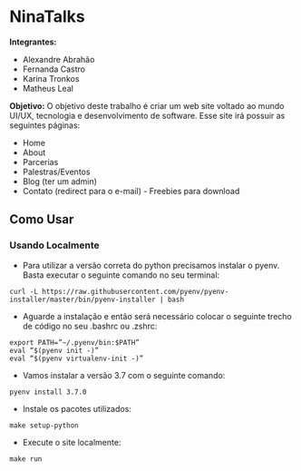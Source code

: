 # NinaTalks

**Integrantes:**
- Alexandre Abrahão
- Fernanda Castro
- Karina Tronkos
- Matheus Leal

**Objetivo:**
O objetivo deste trabalho é criar um web site voltado ao mundo UI/UX, tecnologia e desenvolvimento de software. Esse site irá possuir as seguintes páginas:
- Home
- About
- Parcerias
- Palestras/Eventos
- Blog (ter um admin)
- Contato (redirect para o e-mail) - Freebies para download

## Como Usar

### Usando Localmente

- Para utilizar a versão correta do python precisamos instalar o pyenv. Basta executar o seguinte comando no seu terminal:

```curl -L https://raw.githubusercontent.com/pyenv/pyenv-installer/master/bin/pyenv-installer | bash ```

- Aguarde a instalação e então será necessário colocar o seguinte trecho de código no seu .bashrc ou .zshrc:

```
export PATH=”~/.pyenv/bin:$PATH”
eval “$(pyenv init -)”
eval “$(pyenv virtualenv-init -)”
```

- Vamos instalar a versão 3.7 com o seguinte comando:

```pyenv install 3.7.0```

- Instale os pacotes utilizados:

```make setup-python```

- Execute o site localmente:

```make run```
